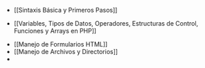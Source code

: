 - [[Sintaxis Básica y Primeros Pasos]]
+ [[Variables, Tipos de Datos, Operadores, Estructuras de Control, Funciones y Arrays en PHP]]
- [[Manejo de Formularios HTML]]
- [[Manejo de Archivos y Directorios]]
- 